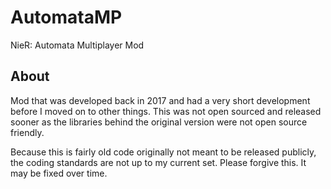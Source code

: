 # AutomataMP
NieR: Automata Multiplayer Mod

## About
Mod that was developed back in 2017 and had a very short development before I moved on to other things. This was not open sourced and released sooner as the libraries behind the original version were not open source friendly.

Because this is fairly old code originally not meant to be released publicly, the coding standards are not up to my current set. Please forgive this. It may be fixed over time.

